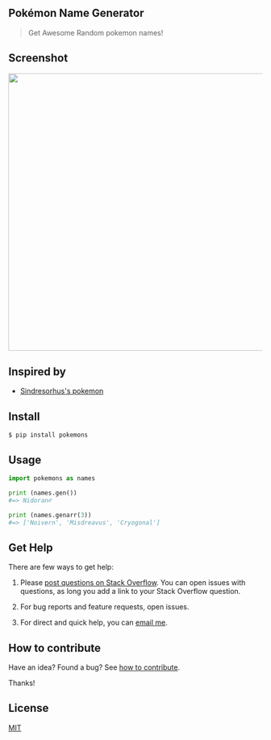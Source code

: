 ## Pokémon Name Generator

> Get Awesome Random pokemon names!

## Screenshot

<img src="https://gitlab.com/yoginth/pokemons/raw/master/Screenshot.png" width="550">

## Inspired by

- [Sindresorhus's pokemon](https://github.com/sindresorhus/pokemon)

## Install

```
$ pip install pokemons
```

## Usage

```python
import pokemons as names

print (names.gen())
#=> Nidoran♂

print (names.genarr(3))
#=> ['Noivern', 'Misdreavus', 'Cryogonal']
```

## Get Help

There are few ways to get help:

 1. Please [post questions on Stack Overflow](https://stackoverflow.com/questions/ask). You can open issues with questions, as long you add a link to your Stack Overflow question.

 2. For bug reports and feature requests, open issues.

 3. For direct and quick help, you can [email me](mailto://yoginth@zoho.com).

## How to contribute
Have an idea? Found a bug? See [how to contribute][contributing].

Thanks!

## License

[MIT][license]

[LICENSE]: https://yoginth.mit-license.org/
[contributing]: /CONTRIBUTING.md
